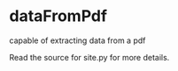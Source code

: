 dataFromPdf
===========

capable of extracting data from a pdf

Read the source for site.py for more details.
